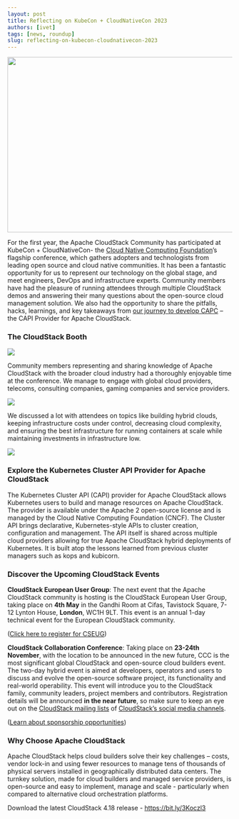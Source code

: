 ```yaml
---
layout: post
title: Reflecting on KubeCon + CloudNativeCon 2023
authors: [ivet]
tags: [news, roundup]
slug: reflecting-on-kubecon-cloudnativecon-2023
---
```


<a href="/blog/reflecting-on-kubecon-cloudnativecon-2023"><img src="/img/imported/e729f7ae-ebe1-474a-91f6-27c6a581b995" width= "750" height = "393" /></a>

For the first year, the Apache CloudStack Community has participated at KubeCon + CloudNativeCon- the [Cloud Native Computing Foundation](https://www.cncf.io/?_gl=1*x7ihno*_ga*MjA1MDg5MzgzMS4xNjc5OTAwNzUy*_ga_VWZ4V8CGRF*MTY4MjQwNDA5NC4xMS4wLjE2ODI0MDQwOTQuMC4wLjA.)’s flagship conference,
which gathers adopters and technologists from leading open source and cloud
native communities. It has been a fantastic opportunity for us to represent our
technology on the global stage, and meet engineers, DevOps and infrastructure
experts. Community members have had the pleasure of running attendees through
multiple CloudStack demos and answering their many questions about the
open-source cloud management solution. We also had the opportunity to share the
pitfalls, hacks, learnings, and key takeaways from
[our journey to develop CAPC](https://www.youtube.com/watch?v=AR8JXotMir8&t=44s) –
the CAPI Provider for Apache CloudStack.

<!-- truncate -->

<h3>The CloudStack Booth</h3>

<img src="/img/imported/7346597f-2b13-44c7-aa67-95eb337145c9" />

Community members representing and sharing knowledge of Apache CloudStack with
the broader cloud industry had a thoroughly enjoyable time at the conference. We
manage to engage with global cloud providers, telecoms, consulting companies,
gaming companies and service providers.

<img src="/img/imported/40babcd3-3ee6-4b8f-8b05-a1ac8507c6ff" />

We discussed a lot with attendees on topics like building hybrid clouds, keeping
infrastructure costs under control, decreasing cloud complexity, and ensuring
the best infrastructure for running containers at scale while maintaining
investments in infrastructure low.

<img src="/img/imported/bf09db74-8261-4f1d-9001-d1d7b4f1cf23" />

<h3>Explore the Kubernetes Cluster API Provider for Apache CloudStack</h3>

The Kubernetes Cluster API (CAPI) provider for Apache CloudStack allows
Kubernetes users to build and manage resources on Apache CloudStack. The
provider is available under the Apache 2 open-source license and is managed by
the Cloud Native Computing Foundation (CNCF). The Cluster API brings
declarative, Kubernetes-style APIs to cluster creation, configuration and
management. The API itself is shared across multiple cloud providers allowing
for true Apache CloudStack hybrid deployments of Kubernetes. It is built atop
the lessons learned from previous cluster managers such as kops and kubicorn.

<h3>Discover the Upcoming CloudStack Events</h3>

**CloudStack European User Group**: The next event that the Apache CloudStack
community is hosting is the CloudStack European User Group, taking place on **4th
May** in the Gandhi Room at Cifas, Tavistock Square, 7-12 Lynton House, **London**,
WC1H 9LT. This event is an annual 1-day technical event for the European
CloudStack community.

([Click here to register for CSEUG](https://www.eventbrite.co.uk/e/cloudstack-european-user-group-2023-tickets-513821653397))

**CloudStack Collaboration Conference**: Taking place on **23-24th November**,
with the location to be announced in the new future, CCC is the most significant global
CloudStack and open-source cloud builders event. The two-day hybrid event is
aimed at developers, operators and users to discuss and evolve the open-source
software project, its functionality and real-world operability. This event will
introduce you to the CloudStack family, community leaders, project members and
contributors. Registration details will be announced **in the near future**, so make
sure to keep an eye out on the [CloudStack mailing lists](/mailing-lists) of
[CloudStack’s social media channels](https://twitter.com/CloudStack).

([Learn about sponsorship
opportunities](https://www.cloudstackcollab.org/wp-content/uploads/2023/02/Sponsorship-Prospectus-CCC-2023.pdf))

<h3>Why Choose Apache CloudStack</h3>

Apache CloudStack helps cloud builders solve their key challenges – costs,
vendor lock-in and using fewer resources to manage tens of thousands of physical
servers installed in geographically distributed data centers. The turnkey
solution, made for cloud builders and managed service providers, is open-source
and easy to implement, manage and scale - particularly when compared to
alternative cloud orchestration platforms.

Download the latest CloudStack 4.18 release - https://bit.ly/3Koczl3
